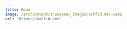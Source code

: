 ```yaml
---
title: Home
image: /src/content/showcase/_images/ashfid.dev.webp
url: 'https://ashfid.dev'
---
```


